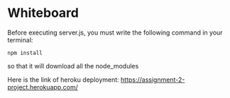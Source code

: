 # Whiteboard

Before executing server.js, you must write the following command in your terminal:

    npm install

so that it will download all the node_modules

Here is the link of heroku deployment: https://assignment-2-project.herokuapp.com/